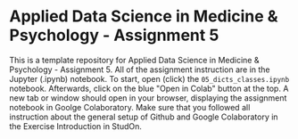 # Applied Data Science in Medicine & Psychology - Assignment 5
This is a template repository for Applied Data Science in Medicine & Psychology - Assignment 5. All of the assignment instruction are in the Jupyter (.ipynb) notebook. To start, open (click) the ``05_dicts_classes.ipynb`` notebook. Afterwards, click on the blue "Open in Colab" button at the top. A new tab or window should open in your browser, displaying the assignment notebook in Goolge Colaboratory. Make sure that you followed all instruction about the general setup of Github and Google Colaboratory in the Exercise Introduction in StudOn.
